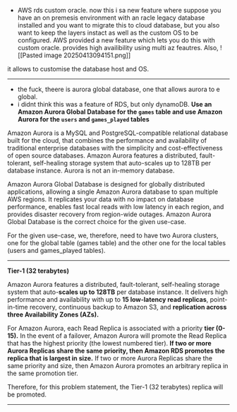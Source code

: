 - AWS rds custom oracle.
now this i sa new feature where suppose you have an on premesis environment with an racle legacy database installed and you want to migrate this to cloud database, but you also want to keep the layers instact as well as the custom OS to be configured.
AWS provided a new feature which lets you do this with custom oracle.
provides high availibility using multi az feautres.
Also,
![[Pasted image 20250413094151.png]]

it allows to customise the database host and OS.

---

- the fuck, theere is aurora global database, one that allows aurora to e global.
- i didnt think this was a feature of RDS, but only dynamoDB.
**Use an Amazon Aurora Global Database for the `games` table and use Amazon Aurora for the `users` and `games_played` tables**

Amazon Aurora is a MySQL and PostgreSQL-compatible relational database built for the cloud, that combines the performance and availability of traditional enterprise databases with the simplicity and cost-effectiveness of open source databases. Amazon Aurora features a distributed, fault-tolerant, self-healing storage system that auto-scales up to 128TB per database instance. Aurora is not an in-memory database.

Amazon Aurora Global Database is designed for globally distributed applications, allowing a single Amazon Aurora database to span multiple AWS regions. It replicates your data with no impact on database performance, enables fast local reads with low latency in each region, and provides disaster recovery from region-wide outages. Amazon Aurora Global Database is the correct choice for the given use-case.

For the given use-case, we, therefore, need to have two Aurora clusters, one for the global table (games table) and the other one for the local tables (users and games_played tables).

---

**Tier-1 (32 terabytes)**

Amazon Aurora features a distributed, fault-tolerant, self-healing storage system that auto-**scales up to 128TB** per database instance. It delivers high performance and availability with up to **15 low-latency read replicas**, point-in-time recovery, continuous backup to Amazon S3, and **replication across three Availability Zones (AZs).**

For Amazon Aurora, each Read Replica is associated with a priority **tier (0-15).** In the event of a failover, Amazon Aurora will promote the Read Replica that has the highest priority (the lowest numbered tier). **If two or more Aurora Replicas share the same priority, then Amazon RDS promotes the replica that is largest in size.** If two or more Aurora Replicas share the same priority and size, then Amazon Aurora promotes an arbitrary replica in the same promotion tier.

Therefore, for this problem statement, the Tier-1 (32 terabytes) replica will be promoted.

---

